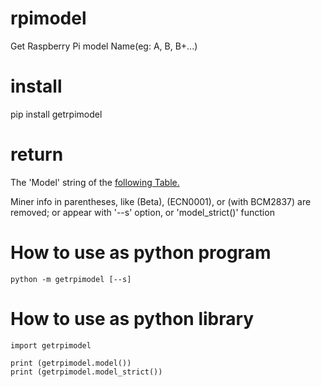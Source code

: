 # rpimodel
Get Raspberry Pi model Name(eg: A, B, B+...)

# install
pip install getrpimodel

# return
The 'Model' string of the [following Table.](http://elinux.org/RPi_HardwareHistory) 

Miner info in parentheses, like (Beta), (ECN0001), or (with BCM2837) are removed; or appear with '--s' option, or 'model_strict()' function

# How to use as python program

```bash:
python -m getrpimodel [--s] 
```

# How to use as python library

```python:
import getrpimodel

print (getrpimodel.model())
print (getrpimodel.model_strict())
```
